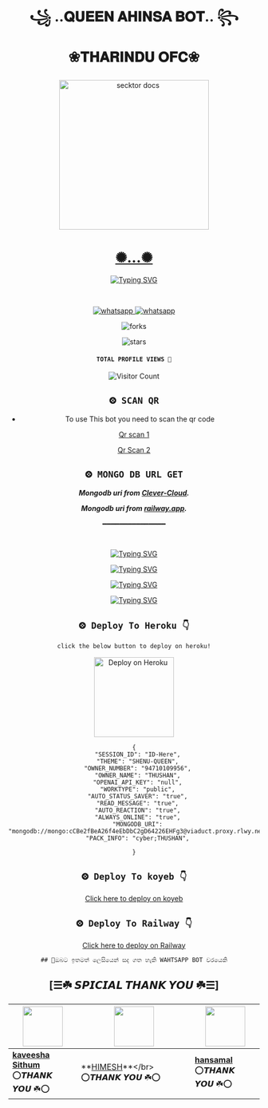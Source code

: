 </p>
<h1 align="center"> ꧁ ..𝐐𝐔𝐄𝐄𝐍 𝐀𝐇𝐈𝐍𝐒𝐀 𝐁𝐎𝐓.. ꧂


❀𝐓𝐇𝐀𝐑𝐈𝐍𝐃𝐔 𝐎𝐅𝐂❀
</h1>
 <p align="center">  
  <a href="https://youtu.be/It-Ak-aSx0c">
    <img alt="secktor docs" height="300" src="https://telegra.ph/file/eac54cb449db608ccaa44.jpg">
    <h1 align="center">‎✺...✺</h1>
  </a>
</p> 
  <div align="center">
<a href="https://git.io/typing-svg"><img src="https://readme-typing-svg.demolab.com?font=Black+Ops+One&size=50&pause=1000&color=1BAFBAFF&center=true&width=910&height=100&lines=THIS IS+𝐐𝐔𝐄𝐄𝐍 𝐀𝐇𝐈𝐍𝐒𝐀;MULTI+DEVICE+WHATSAPP+BOT;CREATED+BY+𝐓𝐇𝐀𝐑𝐈𝐍𝐃𝐔 𝐎𝐅𝐂;PUBLIC+RELESED; ...;𝐂𝐑𝐄𝐀𝐓𝐄𝐃 𝐁𝐘 ➤ 𝐓𝐇𝐀𝐑𝐈𝐍𝐃𝐔 𝐎𝐅𝐂." alt="Typing SVG" /></a>
  </p>
  <br>
<p align="center">
  <a aria-label="Join our chats" href="https://chat.whatsapp.com/HFyaKoMyFga5QE7rdFYOPA" target="_blank">
    <img alt="whatsapp" src="https://img.shields.io/badge/Join Group-25D366?style=for-the-badge&logo=whatsapp&logoColor=white" />
  </a>
<a aria-label="Bot Whatsapp" href="[https://chat.whatsapp.com/J6C3xxf5VAp0FW0KidBTwf](https://wa.me/94710109956?text=.menu)" target="_blank">
    <img alt="whatsapp" src="https://img.shields.io/badge/Bot%20Whatsapp-25D366?style=for-the-badge&logo=whatsapp&logoColor=white" />
  </a>
  
</p>
    
    
 ![forks](https://img.shields.io/github/forks/CYBER-THUSHAN/SHENU-QUEEN-MD?label=Forks&style=social)

![stars](https://img.shields.io/github/stars/CYBER-THUSHAN/SHENU-QUEEN-MDi?style=social)
  
#### ```TOTAL PROFILE VIEWS 🧚```
![Visitor Count](https://profile-counter.glitch.me/CYBER-THUSHAN/count.svg) 


## `⨷ SCAN QR`

- To use This bot you need to scan the qr code<br>

[Qr scan 1](https://shenu-queen-1-00000-3f62d4bbb3d4.herokuapp.com/session)

[Qr Scan 2](https://replit.com/@mrthushan200721/SHENU-QUEEN-MD-V1?v=1
)


## `⨷ MONGO DB URL GET`

 ***Mongodb uri from [Clever-Cloud](https://api.clever-cloud.com/v2/session/login).***

***Mongodb uri from [railway.app](https://railway.app).***

━━━━━━━━━━━━━━━




## <p align="center">
  <a href="#"><img src="http://readme-typing-svg.herokuapp.com?color=d1fa02&center=true&vCenter=true&multiline=false&lines=𝙃𝙊𝙒+𝘾𝘼𝙉+𝙃𝙀𝙇𝙋+𝙔𝙊𝙐  👩‍🔧" alt="">
</p>
  <a href="https://git.io/typing-svg"><img src="https://readme-typing-svg.demolab.com?font=Fira+Code&pause=1000&width=435&lines=THE+BEST+WHATSAPP+BOT" alt="Typing SVG" /></a>

  
  <a href="https://git.io/typing-svg"><img src="https://readme-typing-svg.demolab.com?font=Fira+Code&pause=1000&width=435&lines=MULITE+DIVICE+WHATSAPP+BOT+NEW+2023" alt="Typing SVG" /></a>

  <a href="https://git.io/typing-svg"><img src="https://readme-typing-svg.demolab.com?font=Fira+Code&pause=1000&width=435&lines=CREATED+BY;CYBER+THUSHAN+" alt="Typing SVG" /></a>

  <a href="https://git.io/typing-svg"><img src="https://readme-typing-svg.demolab.com?font=Fira+Code&pause=1000&width=435&lines=MY+NUMBER;710109956" alt="Typing SVG" /></a>


## `⨷ Deploy To Heroku 👇` 

```bash
click the below button to deploy on heroku!
```


<p align="center" >
    <a href="https://heroku.com/deploy?template=https://github.com/CYBER-THUSHAN/SHENU-QUEEN-MD">
    <img src="https://www.herokucdn.com/deploy/button.png" width="160px" alt="Deploy on Heroku" >
    </a>


```
{
  "SESSION_ID": "ID-Here",
  "THEME": "SHENU-QUEEN",
  "OWNER_NUMBER": "94710109956",
  "OWNER_NAME": "THUSHAN",
  "OPENAI_API_KEY": "null",
  "WORKTYPE": "public",
  "AUTO_STATUS_SAVER": "true",
  "READ_MESSAGE": "true",
  "AUTO_REACTION": "true",
  "ALWAYS_ONLINE": "true",
  "MONGODB_URI": "mongodb://mongo:cCBe2fBeA26f4eEbDbC2gD64226EHFg3@viaduct.proxy.rlwy.net:34483",
  "PACK_INFO": "cyber;THUSHAN",
   
}
```
  
  












## `⨷ Deploy To koyeb 👇` 
  
  [Click here to deploy on koyeb](https://app.koyeb.com/)
<br>



## `⨷ Deploy To Railway 👇` 
  
  [Click here to deploy on Railway](https://railway.app?referralCode=FnnJ_C)
<br>


```
## 🔰ඔබට ඉතමත් ලෙසියෙන් සද ගත හැකි WAHTSAPP BOT වරයෙකි
```


## [☰☘️ 𝙎𝙋𝙄𝘾𝙄𝘼𝙇 𝙏𝙃𝘼𝙉𝙆 𝙔𝙊𝙐 ☘️☰]

| <a href="https://kaveeshasithum.netlify.app/"><img src="https://telegra.ph/file/b9d966873dea349df90a8.jpg" width=80 height=80></a> | <a href="http://tiktok.com/@hirutalks"><img src="https://telegra.ph/file/fb903cab55a4352357b76.jpg" width=80 height=80></a> | <img src="https://telegra.ph/file/506e06c7ff382161f2eeb.jpg" width=80 height=80></a> |
|---|---|---|
| **[kaveesha Sithum](https://github.com/kaveesha-sithum)**</br>⭕𝙏𝙃𝘼𝙉𝙆 𝙔𝙊𝙐 ☘️⭕</br> | **[HIMESH](https://github.com/kumarahimes](http://tiktok.com/@hirutalks))**</br> ⭕𝙏𝙃𝘼𝙉𝙆 𝙔𝙊𝙐 ☘️⭕ | **[hansamal]()**</br>⭕𝙏𝙃𝘼𝙉𝙆 𝙔𝙊𝙐 ☘️⭕











